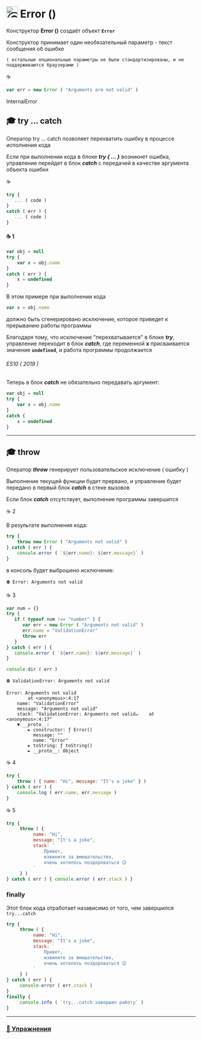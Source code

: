 # <img src="https://avatars2.githubusercontent.com/u/19735284?s=40&v=4" width="30" title="Ⓒ Irina Fylyppova ( garevna ) 2019"/> Error ()

Конструктор **Error ()** создаёт объект **`Error`**

Конструктор принимает один необязательный параметр - текст сообщения об ошибке

`( остальные опциональные параметры не были стандартизированы, и не поддерживаются браузерами )`

:coffee:
```javascript
var err = new Error ( "Arguments are not valid" )
```

InternalError

## :mortar_board: try ... catch

Оператор   try ... catch   позволяет перехватить ошибку в процессе исполнения кода

Если при выполнении кода в блоке  **_try { ... }_**  возникнет ошибка, управление перейдет в блок  **_catch_** с передачей в качестве аргумента объекта ошибки

:coffee:

```javascript
try {
   ... ( code )
}
catch ( err ) {
   ... ( code )
}
```

#### :coffee: 1

```javascript
var obj = null
try {
    var x = obj.name
}
catch ( err ) {
    x = undefined
}
```

В этом примере при выполнении кода

```javascript
var x = obj.name
```

должно быть сгенерировано исключение, которое приведет к прерыванию работы программы

Благодаря тому, что исключение "перехватывается" в блоке **_try_**, управление переходит в блок **_catch_**, где переменной  **x** присваивается значение **`undefined`**, и работа программы продолжается

###### ES10 ( 2019 )

Теперь в блок **_catch_** не обязательно передавать аргумент:

```javascript
var obj = null
try {
    var x = obj.name
}
catch {
    x = undefined
}
```

***

## :mortar_board: throw

Оператор **_throw_** генерирует пользовательское исключение ( ошибку )

Выполнение текущей функции будет прервано, и управление будет передано в первый блок **_catch_** в стеке вызовов

Если блок **_catch_** отсутствует, выполнение программы завершится

:coffee: 2

В результате выполнения кода:
```javascript
try {
    throw new Error ( "Arguments not valid" )
} catch ( err ) {
    console.error ( `${err.name}: ${err.message}` )
}
```
в консоль будет выброшено исключение:
```console
⛔️ Error: Arguments not valid
```
:coffee: 3
```javascript
var num = {}
try {
   if ( typeof num !== "number" ) {
      var err = new Error ( "Arguments not valid" )
      err.name = "ValidationError"
      throw err
   }
} catch ( err ) {
   console.error ( `${err.name}: ${err.message}` )
}

console.dir ( err )
```
```console.error
⛔️ ValidationError: Arguments not valid
```
```console
Error: Arguments not valid
        at <anonymous>:4:17
    name: "ValidationError"
    message: "Arguments not valid"
    stack: "ValidationError: Arguments not valid↵    at <anonymous>:4:17"
    ▼ __proto__:
        ► constructor: ƒ Error()
          message: ""
          name: "Error"
        ► toString: ƒ toString()
        ► __proto__: Object
```
:coffee: 4

```javascript
try {
    throw ( { name: "Hi", message: "It's a joke" } )
} catch ( err ) {
    console.log ( err.name, err.message )
}
```
:coffee: 5

```javascript
try {
     throw ( {
          name: "Hi",
          message: "It's a joke",
          stack: `
              Привет,
              извините за вмешательство,
              очень хотелось поздороваться 😉
          `
     } )
} catch ( err ) { console.error ( err.stack ) }

```

### finally

Этот блок кода отработает назависимо от того, чем завершился `try...catch`

```javascript
try {
     throw ( {
          name: "Hi",
          message: "It's a joke",
          stack: `
              Привет,
              извините за вмешательство,
              очень хотелось поздороваться 😉
          `
     } )
} catch ( err ) {
     console.error ( err.stack )
}
finally {
     console.info ( `try...catch завершил работу` )
}

```
***
### [:briefcase: Упражнения](https://docs.google.com/forms/d/e/1FAIpQLSeOjdukTUBYGDKDv6s_hg_YyI2oDGLXzD6za0vUKVMYcQzw2Q/viewform)

